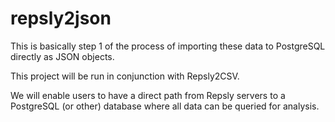 # repsly2json
This is basically step 1 of the process of importing these data to PostgreSQL directly as JSON objects.

This project will be run in conjunction with Repsly2CSV.

We will enable users to have a direct path from Repsly servers to a PostgreSQL (or other) database where all data can be queried for analysis.
